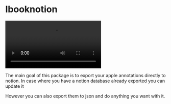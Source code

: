 # Ibooknotion

![recording](./recording.mp4)

The main goal of this package is to export your apple annotations directly to notion. In case where you have a notion database already exported you can update it

However you can also export them to json and do anything you want with it.